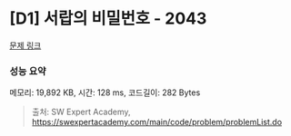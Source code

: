 # [D1] 서랍의 비밀번호 - 2043 

[문제 링크](https://swexpertacademy.com/main/code/problem/problemDetail.do?contestProbId=AV5QJ_8KAx8DFAUq) 

### 성능 요약

메모리: 19,892 KB, 시간: 128 ms, 코드길이: 282 Bytes



> 출처: SW Expert Academy, https://swexpertacademy.com/main/code/problem/problemList.do